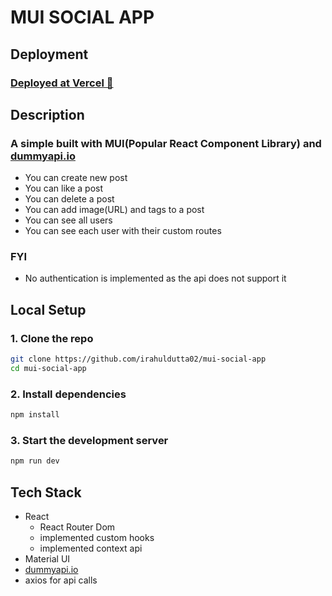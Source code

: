 # MUI SOCIAL APP

## Deployment

### [Deployed at Vercel 🔗](https://mui-social-app-ten.vercel.app/)

<!-- ## Video Preview -->


## Description

### A simple built with MUI(Popular React Component Library) and [dummyapi.io](https://dummyapi.io/)
- You can create new post 
- You can like a post
- You can delete a post
- You can add image(URL) and tags to a post
- You can see all users
- You can see each user with their custom routes 

### FYI
- No authentication is implemented as the api does not support it

## Local Setup

### 1. Clone the repo
```bash
git clone https://github.com/irahuldutta02/mui-social-app
cd mui-social-app
```
### 2. Install dependencies

```bash
npm install
```
### 3. Start the development server

```bash
npm run dev
```

## Tech Stack
- React 
  - React Router Dom
  - implemented custom hooks
  - implemented context api
- Material UI
- [dummyapi.io](https://dummyapi.io/)
- axios for api calls

